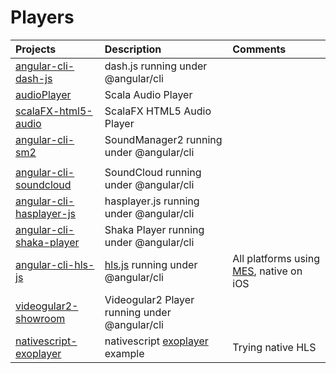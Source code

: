 # Players

|    Projects                                         | Description                              |  Comments   |
|:----------------------------------------------------|:-----------------------------------------|:------------| 
| [angular-cli-dash-js](angular-cli-dash-js)          | dash.js running under @angular/cli       |             |
| [audioPlayer](audioPlayer)                          | Scala Audio Player                       |             |
| [scalaFX-html5-audio](scalaFX-html5-audio)          | ScalaFX HTML5 Audio Player               |             |
| [angular-cli-sm2](angular-cli-sm2)                  | SoundManager2 running under @angular/cli |             |
|                                                     |                                          |             |
| [angular-cli-soundcloud](https://github.com/setrar/angular-cli-soundcloud)    | SoundCloud running under @angular/cli    |             |
| [angular-cli-hasplayer-js](https://github.com/setrar/angular-cli-hasplayer-js)| hasplayer.js running under @angular/cli  |             |
| [angular-cli-shaka-player](https://github.com/setrar/angular-cli-shaka-player)| Shaka Player running under @angular/cli  |             |
| [angular-cli-hls-js](https://github.com/setrar/angular-cli-hls-js)            | [hls.js](https://github.com/video-dev/hls.js) running under @angular/cli  | All platforms using [MES](https://www.w3.org/TR/media-source/), native on iOS            |
| [videogular2-showroom](https://github.com/setrar/videogular2-showroom)        | Videogular2 Player running under @angular/cli  |             |
| [nativescript-exoplayer](https://github.com/setrar/nativescript-exoplayer)    | nativescript [exoplayer](https://exoplayer.dev/) example                                | Trying native HLS      |

